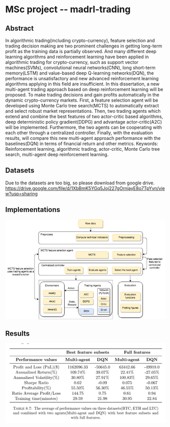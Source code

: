 #  MSc project --  madrl-trading
## Abstract
In algorithmic trading(including crypto-currency), feature selection and trading decision making are two prominent challenges in getting long-term profit as the training
data is partially observed. And many different deep learning algorithms and reinforcement learning have been applied in algorithmic trading for crypto-currency, such as
support vector machines(SVMs), convolutional neural networks(CNN), long short-term
memory(LSTM) and value-based deep Q-learning networks(DQN), the performance is
unsatisfactory and new advanced reinforcement learning algorithms applying in this field
are insufficient. In this dissertation, a new multi-agent trading approach based on deep
reinforcement learning will be proposed. To make trading decisions and gain profits automatically in the dynamic crypto-currency markets. First, a feature selection agent will
be developed using Monte Carlo tree search(MCTS) to automatically extract and select
robust market representations. Then, two trading agents which extend and combine
the best features of two actor-critic based algorithms, deep deterministic policy gradient(DDPG) and advantage actor-critic(A2C) will be implemented. Furthermore, the
two agents can be cooperating with each other through a centralized controller. Finally,
with the evaluation results, will compare this new multi-agent approach performance
with the baselines(DQN) in terms of financial return and other metrics.
Keywords: Reinforcement learning, algorithmic trading, actor-critic, Monte
Carlo tree search, multi-agent deep reinforcement learning.
## Datasets

Due to the datasets are too big, so please download from google drive. https://drive.google.com/file/d/1XbBmK5YGq5Joj227gOrnjayE8o7TpYvn/view?usp=sharing

## Implementations

<p align="center"><img src="https://github.com/stoneyangzh/madrl-trading/blob/master/figures/trading%20agents_architecture.png"></p>


## Results
<p align="center"><img src="https://github.com/stoneyangzh/madrl-trading/blob/master/figures/results.jpeg"></p>